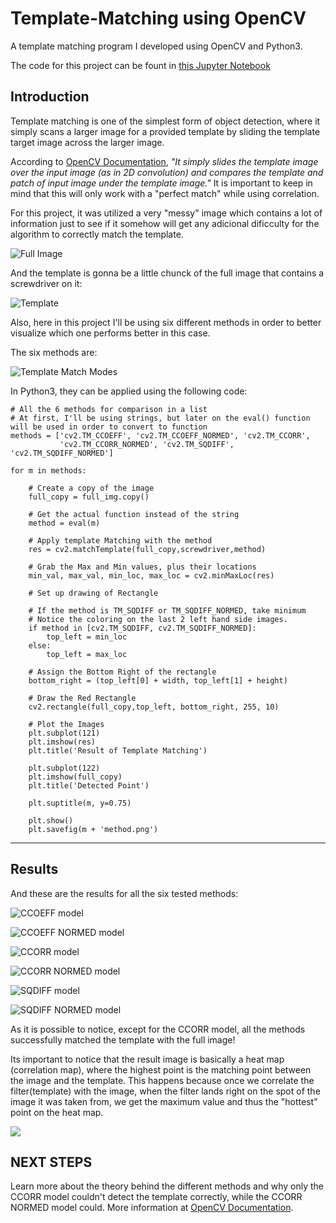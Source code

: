 # Template-Matching using OpenCV
 A template matching program I developed using OpenCV and Python3.

 The code for this project can be fount in [this Jupyter Notebook](https://github.com/lucasmirachi/Template-Matching/blob/main/template-matching.ipynb)

## Introduction

Template matching is one of the simplest form of object detection, where it simply scans a larger image for a provided template by sliding the template target image across the larger image. 

According to [OpenCV Documentation](https://docs.opencv.org/4.x/d4/dc6/tutorial_py_template_matching.html), *"It simply slides the template image over the input image (as in 2D convolution) and compares the template and patch of input image under the template image."*
It is important to keep in mind that this will only work with a "perfect match" while using correlation.

For this project, it was utilized a very "messy" image which contains a lot of information just to see if it somehow will get any adicional dificculty for the algorithm to correctly match the template.

![Full Image](./images/mechanics-garage-kyle-simpson.jpg "Full Image")

And the template is gonna be a little chunck of the full image that contains a screwdriver on it:

![Template](./images/screwdriver.jpg "Screwdriver")

Also, here in this project I'll be using six different methods in order to better visualize which one performs better in this case.

The six methods are:

![Template Match Modes](./images/template-match-modes.png "Template Match Modes")

In Python3, they can be applied using the following code:

```
# All the 6 methods for comparison in a list
# At first, I'll be using strings, but later on the eval() function will be used in order to convert to function
methods = ['cv2.TM_CCOEFF', 'cv2.TM_CCOEFF_NORMED', 'cv2.TM_CCORR',
           'cv2.TM_CCORR_NORMED', 'cv2.TM_SQDIFF', 'cv2.TM_SQDIFF_NORMED']

for m in methods:
    
    # Create a copy of the image
    full_copy = full_img.copy()
    
    # Get the actual function instead of the string
    method = eval(m)

    # Apply template Matching with the method
    res = cv2.matchTemplate(full_copy,screwdriver,method)
    
    # Grab the Max and Min values, plus their locations
    min_val, max_val, min_loc, max_loc = cv2.minMaxLoc(res)
    
    # Set up drawing of Rectangle
    
    # If the method is TM_SQDIFF or TM_SQDIFF_NORMED, take minimum
    # Notice the coloring on the last 2 left hand side images.
    if method in [cv2.TM_SQDIFF, cv2.TM_SQDIFF_NORMED]:
        top_left = min_loc    
    else:
        top_left = max_loc
        
    # Assign the Bottom Right of the rectangle
    bottom_right = (top_left[0] + width, top_left[1] + height)

    # Draw the Red Rectangle
    cv2.rectangle(full_copy,top_left, bottom_right, 255, 10)

    # Plot the Images
    plt.subplot(121)
    plt.imshow(res)
    plt.title('Result of Template Matching')
    
    plt.subplot(122)
    plt.imshow(full_copy)
    plt.title('Detected Point')
    
    plt.suptitle(m, y=0.75)
    
    plt.show()
    plt.savefig(m + 'method.png')
```

---

## Results

And these are the results for all the six tested methods:

![CCOEFF model](./images/cv2.TM_CCOEFFmodel.png "CCOEFF model")

![CCOEFF NORMED model](./images/cv2.TM_CCOEFF_NORMEDmodel.png "CCOEFF NORMED model")

![CCORR model](./images/cv2.TM_CCORRmodel.png "CCORR model")

![CCORR NORMED model](./images/cv2.TM_CCORR_NORMEDmodel.png "CCORR NORMED model")

![SQDIFF model](./images/cv2.TM_SQDIFFmodel.png "SQDIFF model")

![SQDIFF NORMED model](./images/cv2.TM_SQDIFF_NORMEDmodel.png "SQDIFF NORMED model")


As it is possible to notice, except for the CCORR model, all the methods successfully matched the template with the full image!

Its important to notice that the result image is basically a heat map (correlation map), where the highest point is the matching point between the image and the template. This happens because once we correlate the filter(template) with the image, when the filter lands right on the spot of the image it was taken from, we get the maximum value and thus the "hottest" point on the heat map.

![](./images/screenshot.png)

## NEXT STEPS

Learn more about the theory behind the different methods and why only the CCORR model couldn't detect the template correctly, while the CCORR NORMED model could. More information at [OpenCV Documentation](https://docs.opencv.org/4.x/d4/dc6/tutorial_py_template_matching.html).